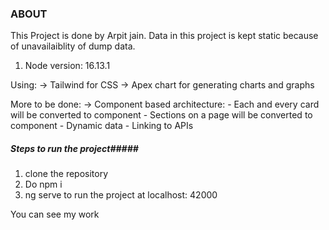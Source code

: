 ### ABOUT ###

This Project is done by Arpit jain. Data in this project is kept static because of unavailaiblity of dump data.

1. Node version: 16.13.1

Using:
-> Tailwind for CSS
-> Apex chart for generating charts and graphs

More to be done:
-> Component based architecture:
    - Each and every card will be converted to component
    - Sections on a page will be converted to component
    - Dynamic data
    - Linking to APIs


##### Steps to run the project#####
1. clone the repository
2. Do npm i
3. ng serve to run the project at localhost: 42000

You can see my work

